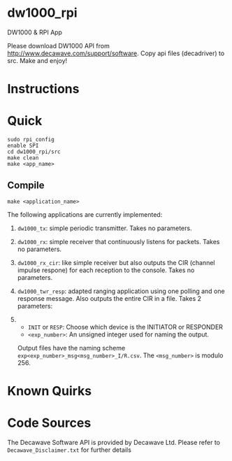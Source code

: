 # dw1000_rpi
DW1000 &amp; RPI App

Please download DW1000 API from http://www.decawave.com/support/software. Copy
api files (decadriver) to src. Make and enjoy!

# Instructions

# Quick

    sudo rpi_config
    enable SPI
    cd dw1000_rpi/src
    make clean
    make <app_name>

## Compile

    make <application_name>

The following applications are currently implemented:

1. `dw1000_tx`: simple periodic transmitter. Takes no parameters.
2. `dw1000_rx`: simple receiver that continuously listens for packets. Takes no parameters.
3. `dw1000_rx_cir`: like simple receiver but also outputs the CIR (channel impulse respone) for each reception to the console. Takes no parameters.
4. `dw1000_twr_resp`: adapted ranging application using one polling and one response message. Also outputs the entire CIR in a file. Takes 2 parameters:
5. 
    - `INIT` or `RESP`: Choose which device is the INITIATOR or RESPONDER
    - `<exp_number>`: An unsigned integer used for naming the output.
    
    Output files have the naming scheme `exp<exp_number>_msg<msg_number>_I/R.csv`. The `<msg_number>` is modulo 256.

# Known Quirks

# Code Sources

The Decawave Software API is provided by Decawave Ltd. Please refer to `Decawave_Disclaimer.txt` for further details
